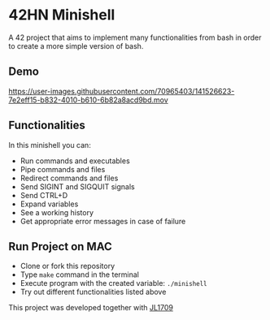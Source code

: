 # 42HN Minishell

A 42 project that aims to implement many functionalities from bash in order to create a more simple version of bash.

## Demo

https://user-images.githubusercontent.com/70965403/141526623-7e2eff15-b832-4010-b610-6b82a8acd9bd.mov

## Functionalities
In this minishell you can:
* Run commands and executables
* Pipe commands and files
* Redirect commands and files
* Send SIGINT and SIGQUIT signals
* Send CTRL+D
* Expand variables
* See a working history
* Get appropriate error messages in case of failure

## Run Project on MAC
* Clone or fork this repository
* Type ```make``` command in the terminal
* Execute program with the created variable: ```./minishell```
* Try out different functionalities listed above

This project was developed together with <a href="https://github.com/JL1709">JL1709</a>

